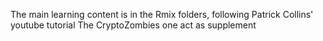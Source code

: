The main learning content is in the Rmix folders, following Patrick Collins' youtube tutorial
The CryptoZombies one act as supplement